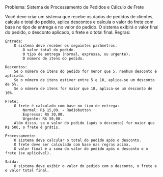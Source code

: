 Problema: Sistema de Processamento de Pedidos e Cálculo de Frete

Você deve criar um sistema que recebe os dados de pedidos de clientes, calcula o total do pedido, aplica descontos e calcula o valor do frete com base no tipo de entrega e no valor do pedido. O sistema exibirá o valor final do pedido, o desconto aplicado, o frete e o total final.
Regras:

    Entrada:
        O sistema deve receber os seguintes parâmetros:
            O valor total do pedido.
            O tipo de entrega (normal, expressa, ou urgente).
            O número de itens do pedido.

    Descontos:
        Se o número de itens do pedido for menor que 5, nenhum desconto é aplicado.
        Se o número de itens estiver entre 5 e 10, aplica-se um desconto de 5%.
        Se o número de itens for maior que 10, aplica-se um desconto de 10%.

    Frete:
        O frete é calculado com base no tipo de entrega:
            Normal: R$ 15,00. - Radiobutton
            Expressa: R$ 30,00.
            Urgente: R$ 50,00.
        Além disso, se o valor do pedido (após o desconto) for maior que R$ 500, o frete é grátis.

    Processamento:
        O sistema deve calcular o total do pedido após o desconto.
        O frete deve ser calculado com base nas regras acima.
        O valor final é a soma do valor do pedido após o desconto e o frete (se aplicável).

    Saída:
        O sistema deve exibir o valor do pedido com o desconto, o frete e o valor total final.
